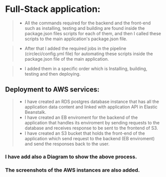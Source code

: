 # Full-Stack application:
> - All the commands required for the backend and the front-end such as installing, testing and building are found inside the package.json files scripts for each of them, and then I called these scripts to the main application's package.json file.

> - After that I added the required jobs in the pipeline (circleci/config.yml file) for automating these scripts inside the package.json file of the main application.

> - I added them in a specific order which is Installing, building, testing and then deploying.

## Deployment to AWS services:
> - I have created an RDS postgres database instance that has all the application data content and linked
with application API in Elastic Beanstalk.
> - I have created an EB enviroment for the backend of the application that handles its enviroment by sending requests to the database and receives response to be sent to the frontend of S3.
> - I have created an S3 bucket that holds the front-end of the application which send request to the backend 
(EB enviroment) and send the responses back to the user.

### I have add also a Diagram to show the above process.
### The screenshots of the AWS instances are also added.
